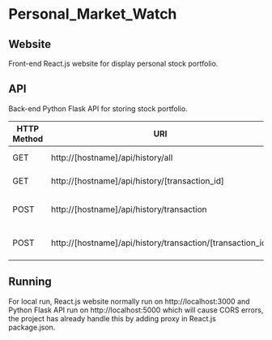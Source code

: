 # Personal_Market_Watch

## Website

Front-end React.js website for display personal stock portfolio.

## API

Back-end Python Flask API for storing stock portfolio.

| HTTP Method | URI | Action|
| ------------- | ------------- | ------------- |
| GET | http://[hostname]/api/history/all | get all the transactions |
| GET | http://[hostname]/api/history/[transaction_id] | get a transaction |
| POST | http://[hostname]/api/history/transaction | Create a new transaction |
| POST | http://[hostname]/api/history/transaction/[transaction_id] | Update an existing transaction |

## Running

For local run, React.js website normally run on http://localhost:3000 and Python Flask API run on http://localhost:5000 which will cause CORS errors, the project has already handle this by adding proxy in React.js package.json. 
